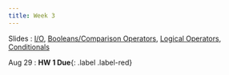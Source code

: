 ```yaml
---
title: Week 3
---
```


Slides
: [I/O](https://docs.google.com/presentation/d/10c5xilRSvr6yQQtuDm_YIYAeKk-DsOlcbvfNmdQzMGE/edit?usp=sharing), [Booleans/Comparison Operators](https://docs.google.com/presentation/d/1ZfT0jWMbEKw_hj-hTvX0zKg7xBfVOtcc4S8tb1b-q3g/edit?usp=sharing), [Logical Operators](https://docs.google.com/presentation/d/1Ctwv5NtbIduLnTYiSev55md_d7G81Ailseb-fbo0Bwk/edit?usp=sharing), [Conditionals](https://docs.google.com/presentation/d/1uzBdyLvQCZn2bT_nO08Q1MXxZIkGW39LaXx707iI6uY/edit?usp=sharing)

Aug 29
: **HW 1 Due**{: .label .label-red}

<!---Aug 23
: **HW 2 Released**{: .label .label-blue}[HW2: Data Types, Operators, Variables](https://edstem.org/us/courses/60701/lessons/113205/slides/620913)--->
